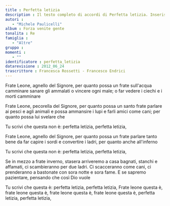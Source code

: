 ```yaml
--- 
title : Perfetta letizia
description : Il testo completo di accordi di Perfetta letizia. Inseriscila nel tuo canzoniere!
autori : 
   - "Michele Paulicelli"
album : Forza venite gente
tonalita : Re
famiglia : 
   - "Altre"
gruppo : 
momenti : 
   - ""
identificatore : perfetta_letizia
datarevisione : 2012_06_24
trascrittore : Francesca Rossetti - Francesco Endrici
--- 
```




Frate Leone, agnello del Signore,
per quanto possa un frate sull'acqua camminare
sanare gli ammalati o vincere ogni male;
o far vedere i ciechi e i morti camminare


Frate Leone, pecorella del Signore,
per quanto possa un santo frate
parlare ai pesci e agli animali
e possa ammansire i lupi e farli amici come cani;
per quanto possa lui svelare che 


Tu scrivi che  questa non è:
perfetta letizia, perfetta letizia, 


Frate Leone, agnello del Signore,
per quanto possa un frate parlare tanto bene
da far capire i sordi e convertire i ladri,
per quanto anche all'inferno 


Tu scrivi che  questa non è:
perfetta letizia, perfetta letizia, 


 Se in mezzo a frate inverno, 
stasera arriveremo a casa 
bagnati, stanchi e affamati,
ci scambieranno per due ladri. 
Ci scacceranno come cani,
ci prenderanno a bastonate 
con sora notte e sora fame.
E se sapremo pazientare, 
pensando che così Dio vuole 


Tu scrivi che  questa è: 
perfetta letizia, perfetta letizia, 
Frate leone questa è, frate leone questa è, 
frate leone questa è, frate leone questa è, 
 perfetta letizia,  perfetta letizia,


